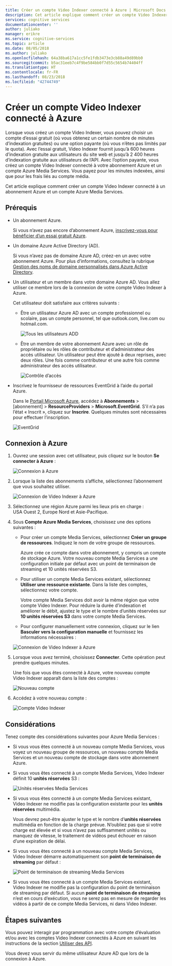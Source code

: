 ```yaml
---
title: Créer un compte Video Indexer connecté à Azure | Microsoft Docs
description: Cet article explique comment créer un compte Video Indexer connecté à Azure.
services: cognitive services
documentationcenter: ''
author: juliako
manager: erikre
ms.service: cognitive-services
ms.topic: article
ms.date: 08/05/2018
ms.author: juliako
ms.openlocfilehash: 64a38ba617a1cc5fe1fdb3473e3cb88a49d89bb0
ms.sourcegitcommit: b5ac31eeb7c4f9be584bb0f7d55c5654b74404ff
ms.translationtype: HT
ms.contentlocale: fr-FR
ms.lasthandoff: 08/23/2018
ms.locfileid: "42744749"
---
```

# <a name="create-a-video-indexer-account-connected-to-azure"></a>Créer un compte Video Indexer connecté à Azure

Lorsque vous créez un compte Video Indexer, vous pouvez choisir un compte d’essai gratuit (où vous obtenez un certain nombre de minutes d’indexation gratuites) ou une option payante (où vous n’êtes pas limités par le quota). Avec l’essai gratuit, Video Indexer fournit jusqu’à 600 heures d’indexation gratuite aux utilisateurs du site web et jusqu’à 2 400 heures d’indexation gratuite aux utilisateurs de l’API. Avec l’option payante, vous créez un compte Video Indexer connecté à votre abonnement Azure et un compte Azure Media Services. Vous payez pour les minutes indexées, ainsi que pour les frais liés au compte média. 

Cet article explique comment créer un compte Video Indexer connecté à un abonnement Azure et un compte Azure Media Services. 

## <a name="prerequisites"></a>Prérequis

* Un abonnement Azure. 

    Si vous n’avez pas encore d’abonnement Azure, [inscrivez-vous pour bénéficier d’un essai gratuit Azure](https://azure.microsoft.com/free/).

* Un domaine Azure Active Directory (AD). 

    Si vous n’avez pas de domaine Azure AD, créez-en un avec votre abonnement Azure. Pour plus d’informations, consultez la rubrique [Gestion des noms de domaine personnalisés dans Azure Active Directory](../../active-directory/users-groups-roles/domains-manage.md).

* Un utilisateur et un membre dans votre domaine Azure AD. Vous allez utiliser ce membre lors de la connexion de votre compte Video Indexer à Azure.

    Cet utilisateur doit satisfaire aux critères suivants :

    * Être un utilisateur Azure AD avec un compte professionnel ou scolaire, pas un compte personnel, tel que outlook.com, live.com ou hotmail.com.
        
        ![Tous les utilisateurs ADD](./media/create-account/all-aad-users.png)

    *  Être un membre de votre abonnement Azure avec un rôle de propriétaire ou les rôles de contributeur et d’administrateur des accès utilisateur. Un utilisateur peut être ajouté à deux reprises, avec deux rôles. Une fois comme contributeur et une autre fois comme administrateur des accès utilisateur.

        ![Contrôle d’accès](./media/create-account/access-control-iam.png)

* Inscrivez le fournisseur de ressources EventGrid à l’aide du portail Azure.

    Dans le [Portail Microsoft Azure](https://portal.azure.com/), accédez à **Abonnements** > [abonnement] > **ResourceProviders** > **Microsoft.EventGrid**. S’il n’a pas l’état « Inscrit », cliquez sur **Inscrire**. Quelques minutes sont nécessaires pour effectuer l’inscription. 

    ![EventGrid](./media/create-account/event-grid.png)

## <a name="connect-to-azure"></a>Connexion à Azure

1. Ouvrez une session avec cet utilisateur, puis cliquez sur le bouton **Se connecter à Azure** :

    ![Connexion à Azure](./media/create-account/connect-to-azure.png)

2. Lorsque la liste des abonnements s’affiche, sélectionnez l’abonnement que vous souhaitez utiliser. 

    ![Connexion de Video Indexer à Azure](./media/create-account/connect-vi-to-azure-subscription.png)

3. Sélectionnez une région Azure parmi les lieux pris en charge : USA Ouest 2, Europe Nord et Asie-Pacifique.
4. Sous **Compte Azure Media Services**, choisissez une des options suivantes :

    * Pour créer un compte Media Services, sélectionnez **Créer un groupe de ressources**. Indiquez le nom de votre groupe de ressources.

        Azure crée ce compte dans votre abonnement, y compris un compte de stockage Azure. Votre nouveau compte Media Services a une configuration initiale par défaut avec un point de terminaison de streaming et 10 unités réservées S3.
    * Pour utiliser un compte Media Services existant, sélectionnez **Utiliser une ressource existante**. Dans la liste des comptes, sélectionnez votre compte.

        Votre compte Media Services doit avoir la même région que votre compte Video Indexer. Pour réduire la durée d’indexation et améliorer le débit, ajustez le type et le nombre d’unités réservées sur **10 unités réservées S3** dans votre compte Media Services.
    * Pour configurer manuellement votre connexion, cliquez sur le lien **Basculer vers la configuration manuelle** et fournissez les informations nécessaires :

    ![Connexion de Video Indexer à Azure](./media/create-account/connect-vi-to-azure-subscription-2.png)

5. Lorsque vous avez terminé, choisissez **Connecter**. Cette opération peut prendre quelques minutes. 

    Une fois que vous êtes connecté à Azure, votre nouveau compte Video Indexer apparaît dans la liste des comptes :

    ![Nouveau compte](./media/create-account/new-account.png)

6. Accédez à votre nouveau compte : 

    ![Compte Video Indexer](./media/create-account/vi-account.png)

## <a name="considerations"></a>Considérations

Tenez compte des considérations suivantes pour Azure Media Services :

* Si vous vous êtes connecté à un nouveau compte Media Services, vous voyez un nouveau groupe de ressources, un nouveau compte Media Services et un nouveau compte de stockage dans votre abonnement Azure.
* Si vous vous êtes connecté à un compte Media Services, Video Indexer définit 10 **unités réservées** S3 :

    ![Unités réservées Media Services](./media/create-account/ams-reserved-units.png)

* Si vous vous êtes connecté à un compte Media Services existant, Video Indexer ne modifie pas la configuration existante pour les **unités réservées** multimédia.

    Vous devrez peut-être ajuster le type et le nombre d’**unités réservées** multimédia en fonction de la charge prévue. N’oubliez pas que si votre charge est élevée et si vous n’avez pas suffisamment unités ou manquez de vitesse, le traitement de vidéos peut échouer en raison d’une expiration de délai.

* Si vous vous êtes connecté à un nouveau compte Media Services, Video Indexer démarre automatiquement son **point de terminaison de streaming** par défaut :

    ![Point de terminaison de streaming Media Services](./media/create-account/ams-streaming-endpoint.png)

* Si vous vous êtes connecté à un compte Media Services existant, Video Indexer ne modifie pas la configuration du point de terminaison de streaming par défaut. Si aucun **point de terminaison de streaming** n’est en cours d’exécution, vous ne serez pas en mesure de regarder les vidéos à partir de ce compte Media Services, ni dans Video Indexer.

## <a name="next-steps"></a>Étapes suivantes

Vous pouvez interagir par programmation avec votre compte d’évaluation et/ou avec les comptes Video Indexer connectés à Azure en suivant les instructions de la section [Utiliser des API](video-indexer-use-apis.md).

Vous devez vous servir du même utilisateur Azure AD que lors de la connexion à Azure.


